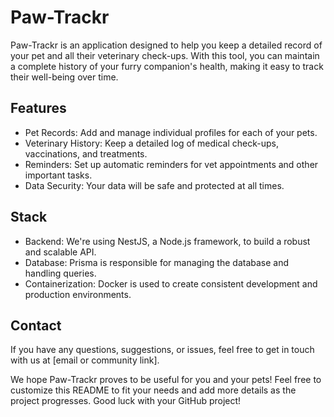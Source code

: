 # Paw-Trackr

Paw-Trackr is an application designed to help you keep a detailed record of your pet and all their veterinary check-ups. With this tool, you can maintain a complete history of your furry companion's health, making it easy to track their well-being over time.

## Features
- Pet Records: Add and manage individual profiles for each of your pets.
- Veterinary History: Keep a detailed log of medical check-ups, vaccinations, and treatments.
- Reminders: Set up automatic reminders for vet appointments and other important tasks.
- Data Security: Your data will be safe and protected at all times.

## Stack
- Backend: We're using NestJS, a Node.js framework, to build a robust and scalable API.
- Database: Prisma is responsible for managing the database and handling queries.
- Containerization: Docker is used to create consistent development and production environments.

## Contact
If you have any questions, suggestions, or issues, feel free to get in touch with us at [email or community link].

We hope Paw-Trackr proves to be useful for you and your pets! Feel free to customize this README to fit your needs and add more details as the project progresses. Good luck with your GitHub project!
